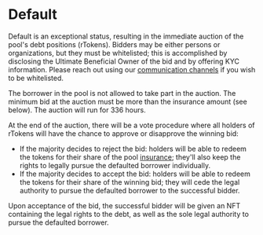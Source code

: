 # Default

Default is an exceptional status, resulting in the immediate auction of the pool's debt positions (rTokens). Bidders may be either persons or organizations, but they must be whitelisted; this is accomplished by disclosing the Ultimate Beneficial Owner of the bid and by offering KYC information. Please reach out using our [communication channels](../../../communication-channels.md) if you wish to be whitelisted.

The borrower in the pool is not allowed to take part in the auction. The minimum bid at the auction must be more than the insurance amount (see below). The auction will run for 336 hours.

At the end of the auction, there will be a vote procedure where all holders of rTokens will have the chance to approve or disapprove the winning bid:

* If the majority decides to reject the bid: holders will be able to redeem the tokens for their share of the pool [insurance](../built-in-insurance.md); they'll also keep the rights to legally pursue the defaulted borrower individually.&#x20;
* If the majority decides to accept the bid: holders will be able to redeem the tokens for their share of the winning bid; they will cede the legal authority to pursue the defaulted borrower to the successful bidder.

Upon acceptance of the bid, the successful bidder will be given an NFT containing the legal rights to the debt, as well as the sole legal authority to pursue the defaulted borrower.

